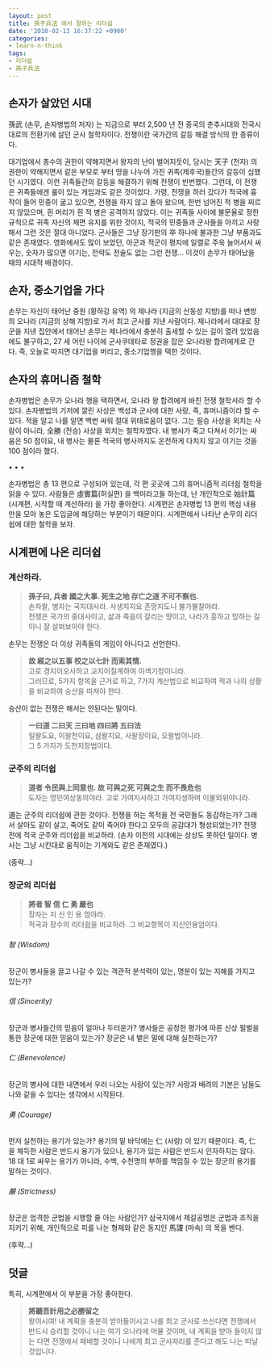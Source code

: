 ```yaml
---
layout: post
title: 孫子兵法 에서 말하는 리더쉽
date: '2010-02-13 16:37:22 +0900'
categories:
- learn-n-think
tags:
- 리더쉽
- 孫子兵法
---
```


## 손자가 살았던 시대

孫武 (손무, 손자병법의 저자) 는 지금으로 부터 2,500 년 전 중국의 춘추시대와 전국시대로의 전환기에 살던 군사 철학자이다. 전쟁이란 국가간의 갈등 해결 방식의 한 종류이다.

대기업에서 총수의 권한이 약해지면서 왕자의 난이 벌어지듯이, 당시는 天子 (천자) 의 권한이 약해지면서 같은 부모로 부터 땅을 나누어 가진 귀족(제후국)들간의 갈등이 심했던 시기였다. 이런 귀족들간의 갈등을 해결하기 위해 전쟁이 빈번했다. 그런데, 이 전쟁은 귀족들에겐 룰이 있는 게임과도 같은 것이었다. 가령, 전쟁을 하러 갔다가 적국에 흉작이 들어 민중이 굶고 있으면, 전쟁을 하지 않고 돌아 왔으며, 한번 넘어진 적 병을 찌르지 않았으며, 흰 머리가 흰 적 병은 공격하지 않았다. 이는 귀족들 사이에 불문율로 정한 규칙으로 귀족 자신의 체면 유지를 위한 것이지, 적국의 민중들과 군사들을 아끼고 사랑해서 그런 것은 절대 아니었다. 군사들은 그냥 장기판의 卒 하나에 불과한 그냥 부품과도 같은 존재였다. 영화에서도 많이 보았던, 아군과 적군이 평지에 일렬로 주욱 늘어서서 싸우는, 숫자가 많으면 이기는, 전략도 전술도 없는 그런 전쟁... 이것이 손무가 태어났을 때의 시대적 배경이다.

## 손자, 중소기업을 가다

손무는 자신이 태어난 중원 (황하강 유역) 의 제나라 (지금의 산동성 지방)를 떠나 변방의 오나라 (지금의 상해 지방)로 가서 최고 군사를 지낸 사람이다. 제나라에서 대대로 장군을 지낸 집안에서 태어난 손무는 제나라에서 충분히 출세할 수 있는 길이 열려 있었음에도 불구하고, 27 세 어린 나이에 군사쿠데타로 정권을 잡은 오나라왕 합려에게로 간다. 즉, 오늘로 따지면 대기업을 버리고, 중소기업행을 택한 것이다.

## 손자의 휴머니즘 철학

손자병법은 손무가 오나라 행을 택하면서, 오나라 왕 합려에게 바친 전쟁 철학서라 할 수 있다. 손자병법의 기저에 깔린 사상은 백성과 군사에 대한 사랑, 즉, 휴머니즘이라 할 수 있다. 적을 알고 나를 알면 백번 싸워 절대 위태로움이 없다. 그는 필승 사상을 외치는 사람이 아니라, 全勝 (전승) 사상을 외치는 철학자였다. 내 병사가 죽고 다쳐서 이기는 싸움은 50 점이요, 내 병사는 물론 적국의 병사까지도 온전하게 다치지 않고 이기는 것을 100 점이라 했다.

<div class="spacer">• • •</div>

손자병법은 총 13 편으로 구성되어 있는데, 각 편 곳곳에 그의 휴머니즘적 리더쉽 철학을 읽을 수 있다. 사람들은 虛實篇(허실편) 을 백미라고들 하는데, 난 개인적으로 始計篇 (시계편, 시작할 때 계산하라) 을 가장 좋아한다. 시계편은 손자병법 13 편의 핵심 내용만을 모아 놓은 도입글에 해당하는 부분이기 때문이다. 시계편에서 나타난 손무의 리더쉽에 대한 철학을 보자.

## 시계편에 나온 리더쉽

### 계산하라.

> **孫子曰, 兵者 國之大事. 死生之地 存亡之道 不可不察也.**<br/>
> 손자왈, 병자는 국지대사라. 사생지지요 존망지도니 불가불찰야라.<br/>
> 전쟁은 국가의 중대사이고, 삶과 죽음이 갈리는 땅이고, 나라가 흥하고 망하는 길이니 잘 살펴보아야 한다.

손무는 전쟁은 더 이상 귀족들의 게임이 아니다고 선언한다.

> **故 經之以五事 校之以七計 而索其情.**<br/>
> 고로 경지이오사하고 교지이칠계하여 이색기정이니라.<br/>
> 그러므로, 5가지 항목을 근거로 하고, 7가지 계산법으로 비교하여 적과 나의 상황을 비교하여 승산을 따져야 한다.

승산이 없는 전쟁은 해서는 안된다는 말이다.

> **一曰道 二曰天 三曰地 四曰將 五曰法**<br/>
> 일왈도요, 이왈천이요, 삼왈지요, 사왈장이요, 오왈법이니라.<br/>
> 그 5 가지가 도천지장법이다.

### 군주의 리더쉽

> **道者 令民與上同意也. 故 可與之死 可與之生 而不畏危也**<br/>
> 도자는 영민여상동의야라. 고로 가여지사하고 가여지생하며 이불외위야니라.

道는 군주의 리더쉽에 관한 것이다. 전쟁을 하는 목적을 전 국민들도 동감하는가? 그래서 살아도 같이 살고, 죽어도 같이 죽어야 한다고 모두의 공감대가 형성되었는가? 전쟁 전에 적국 군주와 리더쉽을 비교하라. (손자 이전의 시대에는 상상도 못하던 일이다. 병사는 그냥 시킨대로 움직이는 기계와도 같은 존재였다.) 

(중략...)

### 장군의 리더쉽

> **將者 智 信 仁 勇 嚴也**<br/>
> 장자는 지 신 인 용 엄야라.<br/>
> 적국과 장수의 리더쉽을 비교하라. 그 비교항목이 지신인용엄이다.

###### 智 (Wisdom)

장군이 병사들을 끌고 나갈 수 있는 객관적 분석력이 있는, 명분이 있는 지혜를 가지고 있는가?

###### 信 (Sincerity)

장군과 병사들간의 믿음이 얼마나 두터운가? 병사들은 공정한 평가에 따른 신상 필벌을 통한 장군에 대한 믿음이 있는가? 장군은 내 뱉은 말에 대해 실천하는가?

###### 仁 (Benevolence)

장군의 병사에 대한 내면에서 우러 나오는 사랑이 있는가? 사랑과 배려의 기본은 남들도 나와 같을 수 있다는 생각에서 시작된다.

###### 勇 (Courage)

먼저 실천하는 용기가 있는가? 용기의 밑 바닥에는 仁 (사랑) 이 있기 때문이다. 즉, 仁 을 체득한 사람은 반드시 용기가 있으나, 용기가 있는 사람은 반드시 인자하지는 않다. 18 대 1로 싸우는 용기가 아니라, 수백, 수천명의 부하를 책임질 수 있는 장군의 용기를 말하는 것이다.

###### 嚴 (Strictness)

장군은 엄격한 군법을 시행할 줄 아는 사람인가? 삼국지에서 제갈공명은 군법과 조직을 지키기 위해, 개인적으로 피를 나눈 형제와 같은 동지인 馬謖 (마속) 의 목을 벤다.

(후략...)

## 덧글

특히, 시계편에서 이 부분을 가장 좋아한다.

> **將聽吾計用之必勝留之**<br/>
> 왕이시여! 내 계획을 충분히 받아들이시고 나를 최고 군사로 쓰신다면 전쟁에서 반드시 승리할 것이니 나는 여기 오나라에 머물 것이며, 내 계획을 받아 들이지 않는 다면 전쟁에서 패배할 것이니 나에게 최고 군사자리를 준다고 해도 나는 떠날 것입니다.
